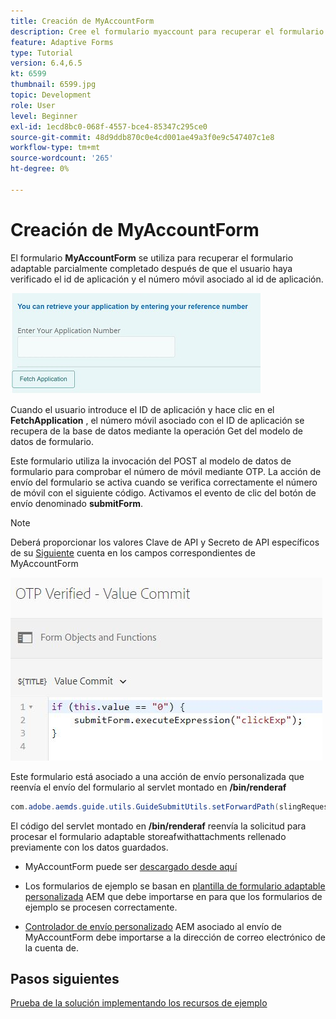 ```yaml
---
title: Creación de MyAccountForm
description: Cree el formulario myaccount para recuperar el formulario parcialmente completado tras verificar correctamente el ID de aplicación y el número de teléfono.
feature: Adaptive Forms
type: Tutorial
version: 6.4,6.5
kt: 6599
thumbnail: 6599.jpg
topic: Development
role: User
level: Beginner
exl-id: 1ecd8bc0-068f-4557-bce4-85347c295ce0
source-git-commit: 48d9ddb870c0e4cd001ae49a3f0e9c547407c1e8
workflow-type: tm+mt
source-wordcount: '265'
ht-degree: 0%

---
```


# Creación de MyAccountForm

El formulario **MyAccountForm** se utiliza para recuperar el formulario adaptable parcialmente completado después de que el usuario haya verificado el id de aplicación y el número móvil asociado al id de aplicación.

![mi formulario de cuenta](assets/6599.JPG)

Cuando el usuario introduce el ID de aplicación y hace clic en el **FetchApplication** , el número móvil asociado con el ID de aplicación se recupera de la base de datos mediante la operación Get del modelo de datos de formulario.

Este formulario utiliza la invocación del POST al modelo de datos de formulario para comprobar el número de móvil mediante OTP. La acción de envío del formulario se activa cuando se verifica correctamente el número de móvil con el siguiente código. Activamos el evento de clic del botón de envío denominado **submitForm**.

>[!NOTE]
> Deberá proporcionar los valores Clave de API y Secreto de API específicos de su [Siguiente](https://dashboard.nexmo.com/) cuenta en los campos correspondientes de MyAccountForm

![déclencheur-enviar](assets/trigger-submit.JPG)



Este formulario está asociado a una acción de envío personalizada que reenvía el envío del formulario al servlet montado en **/bin/renderaf**

```java
com.adobe.aemds.guide.utils.GuideSubmitUtils.setForwardPath(slingRequest,"/bin/renderaf",null,null);
```

El código del servlet montado en **/bin/renderaf** reenvía la solicitud para procesar el formulario adaptable storeafwithattachments rellenado previamente con los datos guardados.


* MyAccountForm puede ser [descargado desde aquí](assets/my-account-form.zip)

* Los formularios de ejemplo se basan en [plantilla de formulario adaptable personalizada](assets/custom-template-with-page-component.zip) AEM que debe importarse en para que los formularios de ejemplo se procesen correctamente.

* [Controlador de envío personalizado](assets/custom-submit-my-account-form.zip) AEM asociado al envío de MyAccountForm debe importarse a la dirección de correo electrónico de la cuenta de.

## Pasos siguientes

[Prueba de la solución implementando los recursos de ejemplo](./deploy-this-sample.md)
